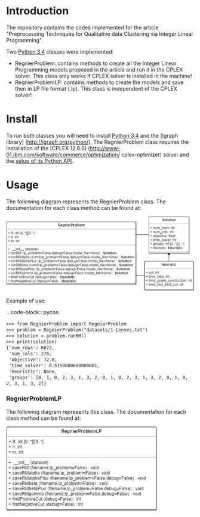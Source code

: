 # Introduction

The repository contains the codes implemented for the article "Preprocessing Techniques for Qualitative data Clustering via Integer Linear Programming".

Two [Python 3.4](https://www.python.org/download/releases/3.4.0/) classes were implemented:

- RegnierProblem: contains methods to create all the Integer Linear Programming models proposed in the article and run it in the CPLEX solver. This class only works if CPLEX solver is installed in the machine!
- RegnierProblemLP: contains methods to create the models and save then in LP file format (.lp). This class is independent of the CPLEX solver!

# Install

To run both classes you will need to install [Python 3.4](https://www.python.org/download/releases/3.4.0/) and the [Igraph library] (http://igraph.org/python/). The RegnierProblem class requires the installation of the [CPLEX 12.6.0] (http://www-01.ibm.com/software/commerce/optimization/
cplex-optimizer) solver and the [setup of its Python API](https://www.ibm.com/support/knowledgecenter/SSSA5P_12.6.3/ilog.odms.cplex.help/CPLEX/GettingStarted/topics/set_up/Python_setup.html).

# Usage

The following diagram represents the RegnierProblem class. The documentation for each class method can be found at:

![RegnierProblem](readmeFiles/RegnierProblem.png)

Example of use:

.. code-block:: pycon

    >>> from RegnierProblem import RegnierProblem
    >>> problem = RegnierProblem("datasets/1-Lenses.txt")
    >>> solution = problem.runRM()
    >>> print(solution)
    {'num_rows': 6072, 
     'num_cols': 276, 
     'objective': 72.0,
     'time_solver': 0.5150000000000001, 
     'heuristic': None,  
     'groups': [0, 1, 0, 2, 3, 1, 3, 2, 0, 1, 0, 2, 3, 1, 3, 2, 0, 1, 0, 2, 3, 1, 3, 2]}

### RegnierProblemLP

The following diagram represents this class. The documentation for each class method can be found at:

![RegnierProblemLP](readmeFiles/RegnierProblemLP.png)
